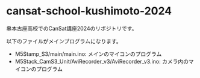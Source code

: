 # cansat-school-kushimoto-2024

串本古座高校でのCanSat講座2024のリポジトリです。

以下のファイルがメインプログラムになります。

- M5Stamp_S3/main/main.ino: メインのマイコンのプログラム
- M5Stack_CamS3_Unit/AviRecorder_v3/AviRecorder_v3.ino: カメラ内のマイコンのプログラム
